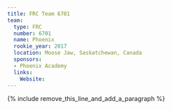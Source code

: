 ```yaml
---
title: FRC Team 6701
team:
  type: FRC
  number: 6701
  name: Phoenix
  rookie_year: 2017
  location: Moose Jaw, Saskatchewan, Canada
  sponsors:
  - Phoenix Academy
  links:
    Website:
---
```


{% include remove_this_line_and_add_a_paragraph %}